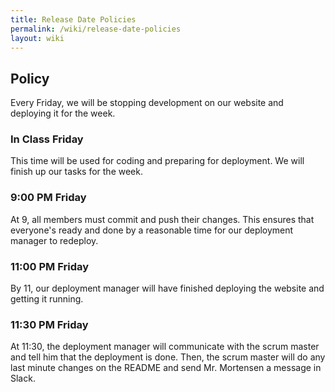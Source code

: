 ```yaml
---
title: Release Date Policies
permalink: /wiki/release-date-policies
layout: wiki
---
```


## Policy

Every Friday, we will be stopping development on our website and deploying it for the week.

### In Class Friday

This time will be used for coding and preparing for deployment. We will finish up our tasks for the week.

### 9:00 PM Friday

At 9, all members must commit and push their changes. This ensures that everyone's ready and done by a reasonable time for our deployment manager to redeploy.

### 11:00 PM Friday

By 11, our deployment manager will have finished deploying the website and getting it running.

### 11:30 PM Friday

At 11:30, the deployment manager will communicate with the scrum master and tell him that the deployment is done. Then, the scrum master will do any last minute changes on the README and send Mr. Mortensen a message in Slack.